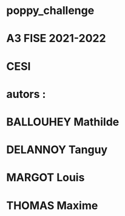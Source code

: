 # poppy_challenge
# A3 FISE 2021-2022
# CESI
# autors :
# BALLOUHEY Mathilde
# DELANNOY Tanguy
# MARGOT Louis
# THOMAS Maxime



